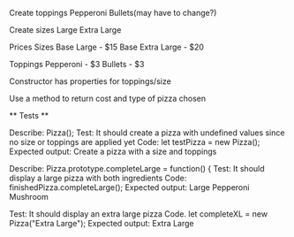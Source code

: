 Create toppings
  Pepperoni
  Bullets(may have to change?)

Create sizes
  Large
  Extra Large

Prices
  Sizes
    Base Large - $15
    Base Extra Large - $20

  Toppings
    Pepperoni - $3
    Bullets - $3


Constructor has properties for toppings/size

Use a method to return cost and type of pizza chosen


** Tests **

Describe: Pizza();
Test: It should create a pizza with undefined values since no size or toppings are applied yet
Code: let testPizza = new Pizza();
Expected output: Create a pizza with a size and toppings

Describe: Pizza.prototype.completeLarge = function() {
Test: It should display a large pizza with both ingredients
Code: finishedPizza.completeLarge();
Expected output: Large Pepperoni Mushroom


Test: It should display an extra large pizza
Code. let completeXL = new Pizza("Extra Large");
Expected output: Extra Large



